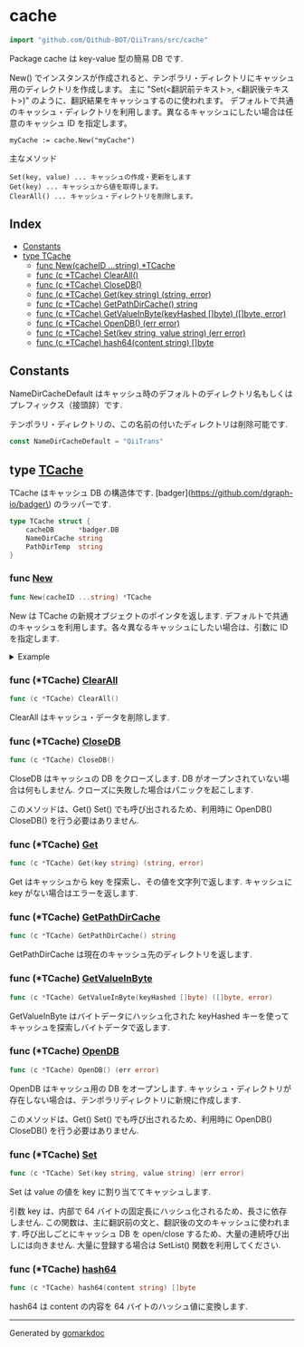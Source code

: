 <!-- Code generated by gomarkdoc. DO NOT EDIT -->

# cache

```go
import "github.com/Qithub-BOT/QiiTrans/src/cache"
```

Package cache は key\-value 型の簡易 DB です\.

New\(\) でインスタンスが作成されると、テンポラリ・ディレクトリにキャッシュ用のディレクトリを作成します。 主に "Set\(\<翻訳前テキスト\>\, \<翻訳後テキスト\>\)" のように、翻訳結果をキャッシュするのに使われます。 デフォルトで共通のキャッシュ・ディレクトリを利用します。異なるキャッシュにしたい場合は任意のキャッシュ ID を指定します。

```
myCache := cache.New("myCache")
```

主なメソッド

```
Set(key, value) ... キャッシュの作成・更新をします
Get(key) ... キャッシュから値を取得します。
ClearAll() ... キャッシュ・ディレクトリを削除します。
```

## Index

- [Constants](<#constants>)
- [type TCache](<#type-tcache>)
  - [func New(cacheID ...string) *TCache](<#func-new>)
  - [func (c *TCache) ClearAll()](<#func-tcache-clearall>)
  - [func (c *TCache) CloseDB()](<#func-tcache-closedb>)
  - [func (c *TCache) Get(key string) (string, error)](<#func-tcache-get>)
  - [func (c *TCache) GetPathDirCache() string](<#func-tcache-getpathdircache>)
  - [func (c *TCache) GetValueInByte(keyHashed []byte) ([]byte, error)](<#func-tcache-getvalueinbyte>)
  - [func (c *TCache) OpenDB() (err error)](<#func-tcache-opendb>)
  - [func (c *TCache) Set(key string, value string) (err error)](<#func-tcache-set>)
  - [func (c *TCache) hash64(content string) []byte](<#func-tcache-hash64>)


## Constants

NameDirCacheDefault はキャッシュ時のデフォルトのディレクトリ名もしくはプレフィックス（接頭辞）です\.

テンポラリ・ディレクトリの、この名前の付いたディレクトリは削除可能です\.

```go
const NameDirCacheDefault = "QiiTrans"
```

## type [TCache](<https://github.com/Qithub-BOT/QiiTrans/blob/main/src/cache/TCache.go#L11-L15>)

TCache はキャッシュ DB の構造体です\. \[badger\]\(https://github.com/dgraph-io/badger\) のラッパーです\.

```go
type TCache struct {
    cacheDB      *badger.DB
    NameDirCache string
    PathDirTemp  string
}
```

### func [New](<https://github.com/Qithub-BOT/QiiTrans/blob/main/src/cache/New.go#L10>)

```go
func New(cacheID ...string) *TCache
```

New は TCache の新規オブジェクトのポインタを返します\. デフォルトで共通のキャッシュを利用します。各々異なるキャッシュにしたい場合は、引数に ID を指定します\.

<details><summary>Example</summary>
<p>

```go
package main

import (
	"fmt"
	"github.com/Qithub-BOT/QiiTrans/src/cache"
)

func main() {
	// 汎用のキャッシュにしたくない場合は ID を指定する。この場合は "my sample DB".
	c := cache.New("my sample DB")

	// 終了時にキャッシュを削除したい場合は defer で ClearAll する
	defer c.ClearAll()

	phraseOriginal := "Hello, world!"
	phraseTranslated := "世界よ、こんにちは！"

	// Set でキャッシュに登録
	_ = c.Set(phraseOriginal, phraseTranslated)

	// Get でキャッシュから取得
	result, _ := c.Get(phraseOriginal)

	fmt.Println(result)
}
```

#### Output

```
世界よ、こんにちは！
```

</p>
</details>

### func \(\*TCache\) [ClearAll](<https://github.com/Qithub-BOT/QiiTrans/blob/main/src/cache/TCache.ClearAll.go#L10>)

```go
func (c *TCache) ClearAll()
```

ClearAll はキャッシュ・データを削除します\.

### func \(\*TCache\) [CloseDB](<https://github.com/Qithub-BOT/QiiTrans/blob/main/src/cache/TCache.CloseDB.go#L11>)

```go
func (c *TCache) CloseDB()
```

CloseDB はキャッシュの DB をクローズします\. DB がオープンされていない場合は何もしません\. クローズに失敗した場合はパニックを起こします\.

このメソッドは、Get\(\) Set\(\) でも呼び出されるため、利用時に OpenDB\(\) CloseDB\(\) を行う必要はありません\.

### func \(\*TCache\) [Get](<https://github.com/Qithub-BOT/QiiTrans/blob/main/src/cache/TCache.Get.go#L5>)

```go
func (c *TCache) Get(key string) (string, error)
```

Get はキャッシュから key を探索し、その値を文字列で返します\. キャッシュに key がない場合はエラーを返します\.

### func \(\*TCache\) [GetPathDirCache](<https://github.com/Qithub-BOT/QiiTrans/blob/main/src/cache/TCache.GetPathDirCache.go#L6>)

```go
func (c *TCache) GetPathDirCache() string
```

GetPathDirCache は現在のキャッシュ先のディレクトリを返します\.

### func \(\*TCache\) [GetValueInByte](<https://github.com/Qithub-BOT/QiiTrans/blob/main/src/cache/TCache.GetValueInByte.go#L6>)

```go
func (c *TCache) GetValueInByte(keyHashed []byte) ([]byte, error)
```

GetValueInByte はバイトデータにハッシュ化された keyHashed キーを使ってキャッシュを探索しバイトデータで返します\.

### func \(\*TCache\) [OpenDB](<https://github.com/Qithub-BOT/QiiTrans/blob/main/src/cache/TCache.OpenDB.go#L11>)

```go
func (c *TCache) OpenDB() (err error)
```

OpenDB はキャッシュ用の DB をオープンします\. キャッシュ・ディレクトリが存在しない場合は、テンポラリディレクトリに新規に作成します\.

このメソッドは、Get\(\) Set\(\) でも呼び出されるため、利用時に OpenDB\(\) CloseDB\(\) を行う必要はありません\.

### func \(\*TCache\) [Set](<https://github.com/Qithub-BOT/QiiTrans/blob/main/src/cache/TCache.Set.go#L11>)

```go
func (c *TCache) Set(key string, value string) (err error)
```

Set は value の値を key に割り当ててキャッシュします\.

引数 key は、内部で 64 バイトの固定長にハッシュ化されるため、長さに依存しません\. この関数は、主に翻訳前の文と、翻訳後の文のキャッシュに使われます\. 呼び出しごとにキャッシュ DB を open/close するため、大量の連続呼び出しには向きません\. 大量に登録する場合は SetList\(\) 関数を利用してください\.

### func \(\*TCache\) [hash64](<https://github.com/Qithub-BOT/QiiTrans/blob/main/src/cache/TCache.hash64.go#L6>)

```go
func (c *TCache) hash64(content string) []byte
```

hash64 は content の内容を 64 バイトのハッシュ値に変換します\.

------

Generated by [gomarkdoc](<https://github.com/princjef/gomarkdoc>)
